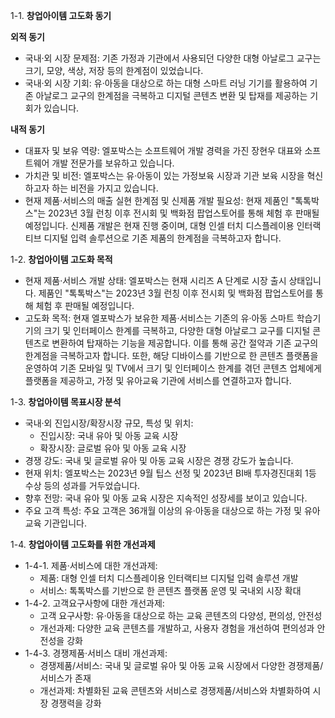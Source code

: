 1-1. **창업아이템 고도화 동기**

**외적 동기**

- 국내·외 시장 문제점: 기존 가정과 기관에서 사용되던 다양한 대형 아날로그 교구는 크기, 모양, 색상, 저장 등의 한계점이 있었습니다.
- 국내·외 시장 기회: 유·아동을 대상으로 하는 대형 스마트 러닝 기기를 활용하여 기존 아날로그 교구의 한계점을 극복하고 디지털 콘텐츠 변환 및 탑재를 제공하는 기회가 있습니다.

**내적 동기**

- 대표자 및 보유 역량: 엘포박스는 소프트웨어 개발 경력을 가진 장현우 대표와 소프트웨어 개발 전문가를 보유하고 있습니다.
- 가치관 및 비전: 엘포박스는 유·아동이 있는 가정보육 시장과 기관 보육 시장을 혁신하고자 하는 비전을 가지고 있습니다.
- 현재 제품·서비스의 매출 실현 한계점 및 신제품 개발 필요성: 현재 제품인 "톡톡박스"는 2023년 3월 런칭 이후 전시회 및 백화점 팝업스토어를 통해 체험 후 판매될 예정입니다. 신제품 개발은 현재 진행 중이며, 대형 인셀 터치 디스플레이용 인터랙티브 디지털 입력 솔루션으로 기존 제품의 한계점을 극복하고자 합니다.

1-2. **창업아이템 고도화 목적**

- 현재 제품·서비스 개발 상태: 엘포박스는 현재 시리즈 A 단계로 시장 출시 상태입니다. 제품인 "톡톡박스"는 2023년 3월 런칭 이후 전시회 및 백화점 팝업스토어를 통해 체험 후 판매될 예정입니다.
- 고도화 목적: 현재 엘포박스가 보유한 제품·서비스는 기존의 유·아동 스마트 학습기기의 크기 및 인터페이스 한계를 극복하고, 다양한 대형 아날로그 교구를 디지털 콘텐츠로 변환하여 탑재하는 기능을 제공합니다. 이를 통해 공간 절약과 기존 교구의 한계점을 극복하고자 합니다. 또한, 해당 디바이스를 기반으로 한 콘텐츠 플랫폼을 운영하여 기존 모바일 및 TV에서 크기 및 인터페이스 한계를 겪던 콘텐츠 업체에게 플랫폼을 제공하고, 가정 및 유아교육 기관에 서비스를 연결하고자 합니다.

1-3. **창업아이템 목표시장 분석**

- 국내·외 진입시장/확장시장 규모, 특성 및 위치:
  - 진입시장: 국내 유아 및 아동 교육 시장
  - 확장시장: 글로벌 유아 및 아동 교육 시장
- 경쟁 강도: 국내 및 글로벌 유아 및 아동 교육 시장은 경쟁 강도가 높습니다.
- 현재 위치: 엘포박스는 2023년 9월 팁스 선정 및 2023년 BI배 투자경진대회 1등 수상 등의 성과를 거두었습니다.
- 향후 전망: 국내 유아 및 아동 교육 시장은 지속적인 성장세를 보이고 있습니다.
- 주요 고객 특성: 주요 고객은 36개월 이상의 유·아동을 대상으로 하는 가정 및 유아교육 기관입니다.

1-4. **창업아이템 고도화를 위한 개선과제**

- 1-4-1. 제품·서비스에 대한 개선과제:
  - 제품: 대형 인셀 터치 디스플레이용 인터랙티브 디지털 입력 솔루션 개발
  - 서비스: 톡톡박스를 기반으로 한 콘텐츠 플랫폼 운영 및 국내외 시장 확대
- 1-4-2. 고객요구사항에 대한 개선과제:
  - 고객 요구사항: 유·아동을 대상으로 하는 교육 콘텐츠의 다양성, 편의성, 안전성
  - 개선과제: 다양한 교육 콘텐츠를 개발하고, 사용자 경험을 개선하여 편의성과 안전성을 강화
- 1-4-3. 경쟁제품·서비스 대비 개선과제:
  - 경쟁제품/서비스: 국내 및 글로벌 유아 및 아동 교육 시장에서 다양한 경쟁제품/서비스가 존재
  - 개선과제: 차별화된 교육 콘텐츠와 서비스로 경쟁제품/서비스와 차별화하여 시장 경쟁력을 강화